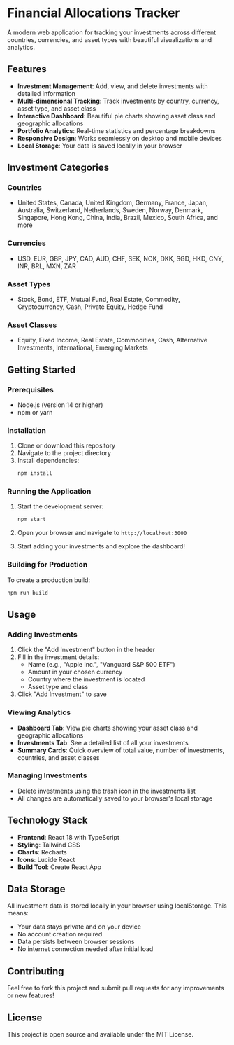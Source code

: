 # Financial Allocations Tracker

A modern web application for tracking your investments across different countries, currencies, and asset types with beautiful visualizations and analytics.

## Features

- **Investment Management**: Add, view, and delete investments with detailed information
- **Multi-dimensional Tracking**: Track investments by country, currency, asset type, and asset class
- **Interactive Dashboard**: Beautiful pie charts showing asset class and geographic allocations
- **Portfolio Analytics**: Real-time statistics and percentage breakdowns
- **Responsive Design**: Works seamlessly on desktop and mobile devices
- **Local Storage**: Your data is saved locally in your browser

## Investment Categories

### Countries
- United States, Canada, United Kingdom, Germany, France, Japan, Australia, Switzerland, Netherlands, Sweden, Norway, Denmark, Singapore, Hong Kong, China, India, Brazil, Mexico, South Africa, and more

### Currencies
- USD, EUR, GBP, JPY, CAD, AUD, CHF, SEK, NOK, DKK, SGD, HKD, CNY, INR, BRL, MXN, ZAR

### Asset Types
- Stock, Bond, ETF, Mutual Fund, Real Estate, Commodity, Cryptocurrency, Cash, Private Equity, Hedge Fund

### Asset Classes
- Equity, Fixed Income, Real Estate, Commodities, Cash, Alternative Investments, International, Emerging Markets

## Getting Started

### Prerequisites
- Node.js (version 14 or higher)
- npm or yarn

### Installation

1. Clone or download this repository
2. Navigate to the project directory
3. Install dependencies:
   ```bash
   npm install
   ```

### Running the Application

1. Start the development server:
   ```bash
   npm start
   ```

2. Open your browser and navigate to `http://localhost:3000`

3. Start adding your investments and explore the dashboard!

### Building for Production

To create a production build:
```bash
npm run build
```

## Usage

### Adding Investments
1. Click the "Add Investment" button in the header
2. Fill in the investment details:
   - Name (e.g., "Apple Inc.", "Vanguard S&P 500 ETF")
   - Amount in your chosen currency
   - Country where the investment is located
   - Asset type and class
3. Click "Add Investment" to save

### Viewing Analytics
- **Dashboard Tab**: View pie charts showing your asset class and geographic allocations
- **Investments Tab**: See a detailed list of all your investments
- **Summary Cards**: Quick overview of total value, number of investments, countries, and asset classes

### Managing Investments
- Delete investments using the trash icon in the investments list
- All changes are automatically saved to your browser's local storage

## Technology Stack

- **Frontend**: React 18 with TypeScript
- **Styling**: Tailwind CSS
- **Charts**: Recharts
- **Icons**: Lucide React
- **Build Tool**: Create React App

## Data Storage

All investment data is stored locally in your browser using localStorage. This means:
- Your data stays private and on your device
- No account creation required
- Data persists between browser sessions
- No internet connection needed after initial load

## Contributing

Feel free to fork this project and submit pull requests for any improvements or new features!

## License

This project is open source and available under the MIT License. 